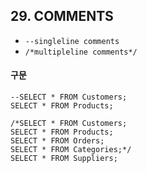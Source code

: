 ## 29. COMMENTS

- `--singleline comments`
- `/*multipleline comments*/`

#### 구문

~~~
--SELECT * FROM Customers;
SELECT * FROM Products;
~~~

~~~
/*SELECT * FROM Customers;
SELECT * FROM Products;
SELECT * FROM Orders;
SELECT * FROM Categories;*/
SELECT * FROM Suppliers;
~~~